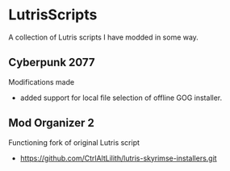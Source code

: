 # LutrisScripts
A collection of Lutris scripts I have modded in some way.

## Cyberpunk 2077
Modifications made
- added support for local file selection of offline GOG installer. 
## Mod Organizer 2
Functioning fork of original Lutris script
- https://github.com/CtrlAltLilith/lutris-skyrimse-installers.git 
